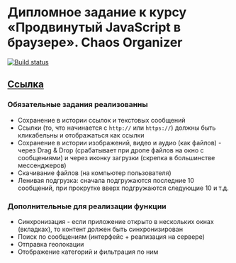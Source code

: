 # Дипломное задание к курсу «Продвинутый JavaScript в браузере». Chaos Organizer
[![Build status](https://ci.appveyor.com/api/projects/status/r8scmn1pk726b1xq?svg=true)](https://ci.appveyor.com/project/cherry-pynya/ahj-diploma-front)
## [Ссылка](https://cherry-pynya.github.io/ahj_diploma_front/)

### Обязательные задания реализованны

* Сохранение в истории ссылок и текстовых сообщений
* Ссылки (то, что начинается с `http://` или `https://`) должны быть кликабельны и отображаться как ссылки
* Сохранение в истории изображений, видео и аудио (как файлов) - через Drag & Drop (срабатывает при дропе файлов на окно с сообщениями) и через иконку загрузки (скрепка в большинстве мессенджеров)
* Скачивание файлов (на компьютер пользователя)
* Ленивая подгрузка: сначала подгружаются последние 10 сообщений, при прокрутке вверх подгружаются следующие 10 и т.д.

### Дополнительные для реализации функции

* Синхронизация - если приложение открыто в нескольких окнах (вкладках), то контент должен быть синхронизирован
* Поиск по сообщениям (интерфейс + реализация на сервере)
* Отправка геолокации
* Отображение категорий и фильтрация по ним
